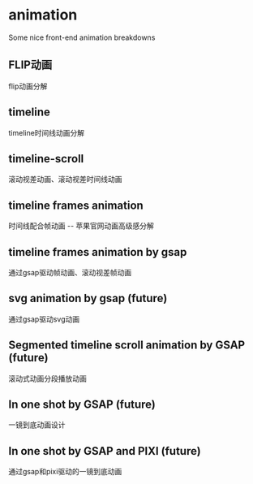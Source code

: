 # animation

Some nice front-end animation breakdowns

## FLIP动画

flip动画分解

## timeline

timeline时间线动画分解

## timeline-scroll

滚动视差动画、滚动视差时间线动画

## timeline frames animation

时间线配合帧动画 --  苹果官网动画高级感分解

## timeline frames animation by gsap

通过gsap驱动帧动画、滚动视差帧动画

## svg animation by gsap (future)

通过gsap驱动svg动画

## Segmented timeline scroll animation by GSAP (future)

滚动式动画分段播放动画

## In one shot by GSAP (future)

一镜到底动画设计

## In one shot by GSAP and PIXI (future)

通过gsap和pixi驱动的一镜到底动画
